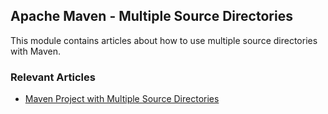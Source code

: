 ## Apache Maven - Multiple Source Directories

This module contains articles about how to use multiple source directories with Maven. 

### Relevant Articles

- [Maven Project with Multiple Source Directories](https://www.baeldung.com/maven-project-multiple-src-directories)